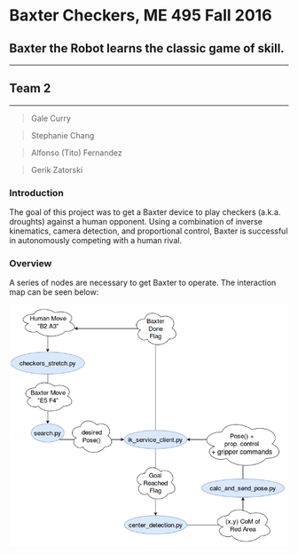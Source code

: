 # Baxter Checkers, ME 495 Fall 2016
## Baxter the Robot learns the classic game of skill.
-------------------------------------------
## Team 2
-------------------------------------------
>Gale Curry

>Stephanie Chang

>Alfonso (Tito) Fernandez

>Gerik Zatorski

### Introduction

The goal of this project was to get a Baxter device to play checkers (a.k.a. droughts) against a human opponent. Using a combination of inverse kinematics, camera detection, and proportional control, Baxter is successful in autonomously competing with a human rival.

### Overview

A series of nodes are necessary to get Baxter to operate. The interaction map can be seen below:

![Interaction Map](https://github.com/enginerd887/Baxter-Checkers-ME495_2016/blob/master/checkers/screenshots/FinalProjectFlow.png)
